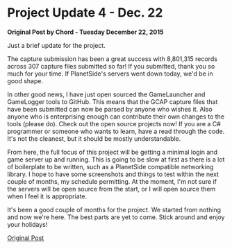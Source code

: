 # Project Update 4 - Dec. 22

**Original Post by Chord - Tuesday December 22, 2015**

Just a brief update for the project.

The capture submission has been a great success with 8,801,315 records across
307 capture files submitted so far! If you submitted, thank you so much for your
time. If PlanetSide's servers went down today, we'd be in good shape.

In other good news, I have just open sourced the GameLauncher and GameLogger
tools to GitHub. This means that the GCAP capture files that have been submitted
can now be parsed by anyone who wishes it. Also anyone who is enterprising
enough can contribute their own changes to the tools (please do). Check out the
open source projects now! If you are a C# programmer or someone who wants to
learn, have a read through the code. It's not the cleanest, but it should be
mostly understandable.

From here, the full focus of this project will be getting a minimal login and
game server up and running. This is going to be slow at first as there is a lot
of boilerplate to be written, such as a PlanetSide compatible networking
library. I hope to have some screenshots and things to test within the next
couple of months, my schedule permitting. At the moment, I'm not sure if the
servers will be open source from the start, or I will open source them when I
feel it is appropriate.

It's been a good couple of months for the project. We started from nothing and
now we're here. The best parts are yet to come. Stick around and enjoy your
holidays!

[Original Post](http://psforever.net/forum/viewtopic.php?f=11&t=52)
